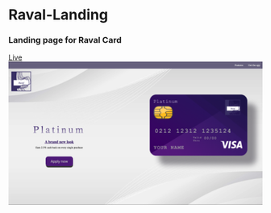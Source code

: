 # Raval-Landing

### Landing page for Raval Card

[Live](https://laughing-leavitt-828984.netlify.com)
![Homepage](./img/RL.png)
